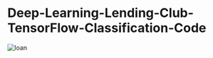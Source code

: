 # Deep-Learning-Lending-Club-TensorFlow-Classification-Code

![loan](https://user-images.githubusercontent.com/69224996/95532706-03e4c200-0996-11eb-9db3-d33a6faee20a.jpeg)
